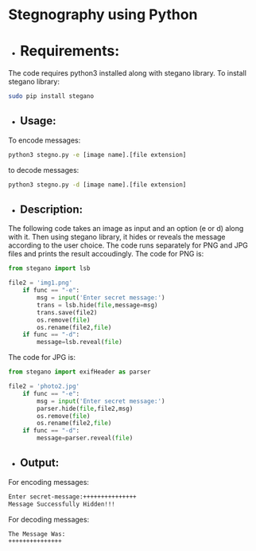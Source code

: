 # Stegnography using Python

* # Requirements:
The code requires python3 installed along with stegano library.
To install stegano library:
 ```bash
 sudo pip install stegano
 ```
 
* ## Usage:
To encode messages:
```bash
python3 stegno.py -e [image name].[file extension]
```
to decode messages:
```bash
python3 stegno.py -d [image name].[file extension]
```

* ## Description:
The following code takes an image as input and an option (e or d) along with it.
Then using stegano library, it hides or reveals the message according to the user choice.
The code runs separately for PNG and JPG files and prints the result accoudingly.
The code for PNG is:

```python
from stegano import lsb

file2 = 'img1.png'
	if func == "-e":
		msg = input('Enter secret message:')
		trans = lsb.hide(file,message=msg)
		trans.save(file2)
		os.remove(file)
		os.rename(file2,file)
	if func == "-d":
		message=lsb.reveal(file)
```
The code for JPG is:

```python
from stegano import exifHeader as parser

file2 = 'photo2.jpg'
	if func == "-e":
		msg = input('Enter secret message:')
		parser.hide(file,file2,msg)
		os.remove(file)
		os.rename(file2,file)
	if func == "-d":
		message=parser.reveal(file)
```
* ## Output:
For encoding messages:
```bash
Enter secret-message:+++++++++++++++
Message Successfully Hidden!!!
```
For decoding messages:
```bash
The Message Was:
+++++++++++++++
```
